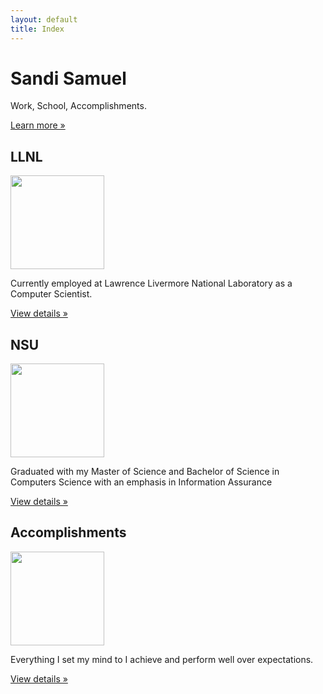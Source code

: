 ```yaml
---
layout: default
title: Index
---
```



<style>
div.hero-unit {
    position: relative;
    z-index: 1;
  }

div.hero-unit div.hero-bg {
    position: absolute;
    z-index: -1;
    margin-top: 0;
    bottom: 0;
    left: 0;
    right: 0;
    opacity: .5;
    background: url(https://scontent.xx.fbcdn.net/v/t1.0-9/16472819_10209821507029218_4860408483094832721_n.jpg?oh=cba3f5abe47703ffe4290e4a20cbf590&oe=59417BA7) center center no-repeat;
    background-size: 350px 300px;
    width: 100%;
    height: 100%;
  }

</style>

<p><div class="hero-unit">
    <p><div class="hero-bg"></div>
    <h1>Sandi Samuel</h1>
    <p></p>
    <p>Work, School, Accomplishments.</p>
    <p><a href="about.html" class="btn btn-primary btn-large">Learn more &raquo;</a></p></p></div>

<div class="row">
<!-- Main hero unit for a primary marketing message or call to action -->


<p><div class="span4">
<h2>LLNL</h2>
<img src="https://connect.talemetry.com/system/production/assets/48123/original/llnl.jpg" width="150" class="thumbnail" />
<p>Currently employed at Lawrence Livermore National Laboratory as a Computer Scientist.  </p>
<p><a class="btn" href="work.html">View details &raquo;</a></p>
</div>
<div class="span4">
<h2>NSU</h2>
<img src="https://upload.wikimedia.org/wikipedia/en/a/a6/NorfolkStateSpartans.png" width="150" class="thumbnail" />
<p>Graduated with my Master of Science and Bachelor of Science in Computers Science with an emphasis in Information Assurance</p>
<p><a class="btn" href="school.html">View details &raquo;</a></p>
</div>
<div class="span4">
<h2>Accomplishments</h2>
<img src="https://scontent-sjc2-1.xx.fbcdn.net/v/t1.0-9/10342916_10204400147298613_128618225686390075_n.jpg?oh=442aef416c4447f870135e0774c7a42d&oe=59095BC9" width="150" class="thumbnail" />
<p>Everything I set my mind to I achieve and perform well over expectations. </p>
<p><a class="btn" href="#">View details &raquo;</a></p>
</div></p></div> 
